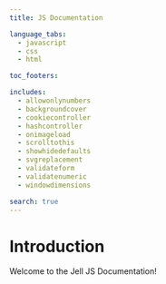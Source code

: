 ```yaml
---
title: JS Documentation

language_tabs:
  - javascript
  - css
  - html

toc_footers:

includes:
  - allowonlynumbers
  - backgroundcover
  - cookiecontroller
  - hashcontroller
  - onimageload
  - scrolltothis
  - showhidedefaults
  - svgreplacement
  - validateform
  - validatenumeric
  - windowdimensions

search: true
---
```


# Introduction

Welcome to the Jell JS Documentation!
